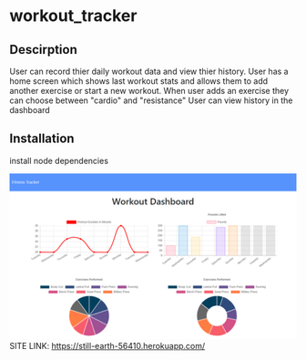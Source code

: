 # workout_tracker

## Descirption 
User can record thier daily workout data and view thier history.
User has a home screen which shows last workout stats and allows them to add another exercise or start a new workout.
When user adds an exercise they can choose between "cardio" and "resistance"
User can view history in the dashboard

## Installation
install node dependencies

![Alt text](fitness_tracker_screenshot.PNG?raw=true "Preview image of Scheduler")
SITE LINK: https://still-earth-56410.herokuapp.com/